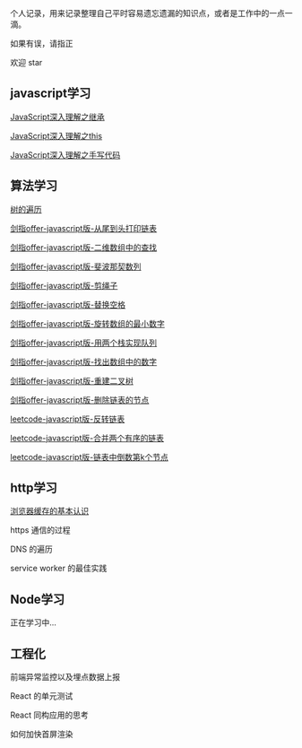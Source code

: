 个人记录，用来记录整理自己平时容易遗忘遗漏的知识点，或者是工作中的一点一滴。

如果有误，请指正

欢迎 star

## javascript学习

[JavaScript深入理解之继承](https://github.com/plane-hjh/blog1/issues/1)

[JavaScript深入理解之this](https://github.com/plane-hjh/blog1/issues/2)

[JavaScript深入理解之手写代码](https://github.com/plane-hjh/blog1/issues/3)

## 算法学习

[树的遍历](https://github.com/plane-hjh/blog1/issues/4)

[剑指offer-javascript版-从尾到头打印链表](https://github.com/plane-hjh/blog1/issues/6)

[剑指offer-javascript版-二维数组中的查找](https://github.com/plane-hjh/blog1/issues/7)

[剑指offer-javascript版-斐波那契数列](https://github.com/plane-hjh/blog1/issues/8)

[剑指offer-javascript版-剪绳子](https://github.com/plane-hjh/blog1/issues/9)

[剑指offer-javascript版-替换空格](https://github.com/plane-hjh/blog1/issues/10)

[剑指offer-javascript版-旋转数组的最小数字](https://github.com/plane-hjh/blog1/issues/11)

[剑指offer-javascript版-用两个栈实现队列](https://github.com/plane-hjh/blog1/issues/12)

[剑指offer-javascript版-找出数组中的数字](https://github.com/plane-hjh/blog1/issues/13)

[剑指offer-javascript版-重建二叉树](https://github.com/plane-hjh/blog1/issues/14)

[剑指offer-javascript版-删除链表的节点](https://github.com/plane-hjh/blog1/issues/18)

[leetcode-javascript版-反转链表](https://github.com/plane-hjh/blog1/issues/15)

[leetcode-javascript版-合并两个有序的链表](https://github.com/plane-hjh/blog1/issues/16)

[leetcode-javascript版-链表中倒数第k个节点](https://github.com/plane-hjh/blog1/issues/17)

## http学习

[浏览器缓存的基本认识](https://github.com/plane-hjh/blog1/issues/5)

https 通信的过程

DNS 的遍历

service worker 的最佳实践

## Node学习

正在学习中...

## 工程化

前端异常监控以及埋点数据上报

React 的单元测试

React 同构应用的思考

如何加快首屏渲染
